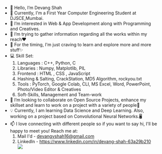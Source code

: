 - 👋 Hello, I’m Devang Shah
- 🌱 Currently, I'm a First Year Computer Engineering Student at DJSCE,Mumbai.
- 👀 I’m interested in Web & App Development along with Programming and Creatives.
- 🔭 I’m trying to gather information regarding all the works within my reach❤
- 💛 For the timing, I'm just craving to learn and explore more and more stuff✨
- 💻 Skill Set:
    1. Languages : C++, Python, C 
    2. Libraries : Numpy, Matplotlib, PIL
    3. Frontend : HTML , CSS , JavaScript 
    4. Hashing & Salting, CrackStation, MD5 Algorithm, rockyou.txt 
    5. Tools : PyTorch, Google Colab, CLI, MS Excel, Word, PowerPoint, Photo/Video Editor & Creatives 
    6. Soft-Skills, Management and Team-work 
- 💞️ I’m looking to collaborate on Open Source Projects, enhance my skillset and learn to work on a project with a variety of people👬 
- 💡 Currently, I am learning Data Science and Deep Learning. Also, working on a project based on Convolutional Neural Networks.🖥️
- 📫 I love connecting with different people so if you want to say hi, I'll be happy to meet you! Reach me at:
    1. Mail I'd - devangvshah16@gmail.com
    2. LinkedIn - https://www.linkedin.com/in/devang-shah-63a29b210 
 <br>![](https://komarev.com/ghpvc/?username=Devang-Shah-49) <br>






<!---
Devang-Shah-49/Devang-Shah-49 is a ✨ special ✨ repository because its `README.md` (this file) appears on your GitHub profile.
You can click the Preview link to take a look at your changes.
--->

